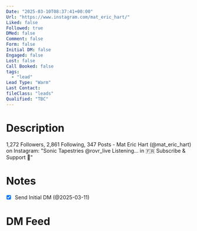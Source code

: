 ```yaml
---
Date: "2025-03-10T08:37:41+00:00"
Url: "https://www.instagram.com/mat_eric_hart/"
Liked: false
Followed: true
DMed: false
Comment: false
Form: false
Initial DM: false
Engaged: false
Lost: false
Call Booked: false
tags:
  - "lead"
Lead Type: "Warm"
Last Contact:
fileClass: "leads"
Qualified: "TBC"
---
```

# Description
1,272 Followers, 2,861 Following, 347 Posts - Mat Eric Hart (@mat_eric_hart) on Instagram: "Sonic Tapestries @rovr_live 
Listening...
in 🇫🇷
Subscribe & Support 🔗"
# Notes
- [x] Send Initial DM (@2025-03-11)
# DM Feed
